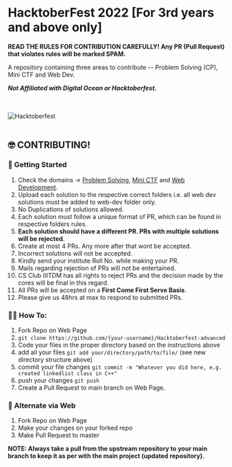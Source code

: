 # HacktoberFest 2022 [For 3rd years and above only]
**READ THE RULES FOR CONTRIBUTION CAREFULLY! Any PR (Pull Request) that violates rules will be marked SPAM.**

A repository containing three areas to contribute -- Problem Solving (CP), Mini CTF and Web Dev.

***Not Affiliated with Digital Ocean or Hacktoberfest.***

<br/><br/>
<picture>
  <source media="(prefers-color-scheme: dark)" srcset="logo-hacktoberfest-dark.png">
  <source media="(prefers-color-scheme: light)" srcset="logo-hacktoberfest-light.png">
  <img alt="Hacktoberfest">
</picture>
<br/><br/>

## :nerd_face: CONTRIBUTING!

### :rocket: Getting Started
1. Check the domains -> [Problem Solving](cp), [Mini CTF](mini-ctf) and [Web Development](webdev).
2. Upload each solution to the respective correct folders i.e. all web dev solutions must be added to web-dev folder only.
3. No Duplications of solutions allowed.
4. Each solution must follow a unique format of PR, which can be found in respective folders rules.
5. **Each solution should have a different PR. PRs with multiple solutions will be rejected.**
6. Create at most 4 PRs. Any more after that wont be accepted.
7. Incorrect solutions will not be accepted.
8. Kindly send your institute Roll No. while making your PR.
9. Mails regarding rejection of PRs will not be entertained.
10. CS Club IIITDM has all rights to reject PRs and the decision made by the cores will be final in this regard.
11. All PRs will be accepted on a **First Come First Serve Basis**. 
12. Please give us 48hrs at max to respond to submitted PRs.


### :man_shrugging: How To:

1. Fork Repo on Web Page
2. `git clone https://github.com/{your-username}/Hacktoberfest-advanced`
3. Code your files in the proper directory based on the instructions above
4. add all your files `git add your/directory/path/to/file/` (see new directory structure above)
5. commit your file changes `git commit -m "Whatever you did here, e.g. created linkedlist class in C++"`
6. push your changes `git push`
7. Create a Pull Request to main branch on Web Page. 

### :ghost: Alternate via Web

1. Fork Repo on Web Page
2. Make your changes on your forked repo
3. Make Pull Request to master

**NOTE: Always take a pull from the upstream repository to your main branch to keep it as per with the main project (updated repository).**

